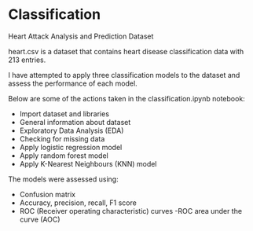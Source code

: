 # Classification
Heart Attack Analysis and Prediction Dataset

heart.csv is a dataset that contains heart disease classification data with 213 entries.

I have attempted to apply three classification models to the dataset and assess the performance of each model. 

Below are some of the actions taken in the classification.ipynb notebook:
- Import dataset and libraries
- General information about dataset
- Exploratory Data Analysis (EDA)
- Checking for missing data
- Apply logistic regression model
- Apply random forest model
- Apply K-Nearest Neighbours (KNN) model

The models were assessed using:
- Confusion matrix
- Accuracy, precision, recall, F1 score
- ROC (Receiver operating characteristic) curves
  -ROC area under the curve (AOC)

